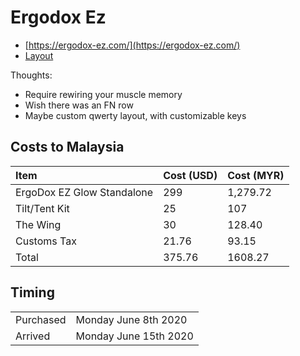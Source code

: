 # Ergodox Ez

* [https://ergodox-ez.com/](https://ergodox-ez.com/)
* [Layout ](https://configure.ergodox-ez.com/ergodox-ez/layouts/9wKPo/latest/0)

Thoughts:

* Require rewiring your muscle memory
* Wish there was an FN row
* Maybe custom qwerty layout, with customizable keys

## Costs to Malaysia

| Item | Cost \(USD\) | Cost \(MYR\) |
| :--- | :--- | :--- |
| ErgoDox EZ Glow Standalone | 299 | 1,279.72 |
| Tilt/Tent Kit | 25 | 107 |
| The Wing | 30 | 128.40 |
| Customs Tax | 21.76 | 93.15 |
| Total | 375.76 | 1608.27 |

## Timing

|  |  |
| :--- | :--- |
| Purchased | Monday June 8th 2020 |
| Arrived | Monday June 15th 2020 |

